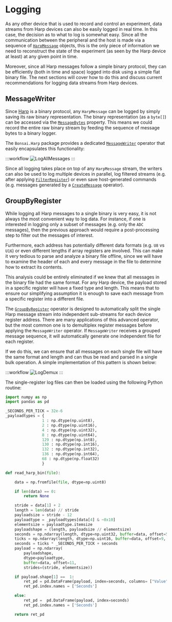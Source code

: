 # Logging

As any other device that is used to record and control an experiment, data streams from Harp devices can also be easily logged in real time. In this case, the decision as to what to log is somewhat easy. Since all the communication between the peripheral and the host is made via a sequence of [`HarpMessage`](xref:Bonsai.Harp.HarpMessage) objects, this is the only piece of information we need to reconstruct the state of the experiment (as seen by the Harp device at least) at any given point in time.

Moreover, since all Harp messages follow a simple binary protocol, they can be efficiently (both in time and space) logged into disk using a simple flat binary file. The next sections will cover how to do this and discuss current recommendations for logging data streams from Harp devices.

## MessageWriter

Since [Harp](https://harp-tech.org/About/How-HARP-works/binary_protocol.html) is a binary protocol, any `HarpMessage` can be logged by simply saving its raw binary representation. The binary representation (as a `byte[]`) can be accessed via the [`MessageBytes`](xref:Bonsai.Harp.HarpMessage.MessageBytes) property. This means we could record the entire raw binary stream by feeding the sequence of message bytes to a binary logger.

The `Bonsai.Harp` package provides a dedicated [`MessageWriter`](xref:Bonsai.Harp.MessageWriter) operator that easily encapsulates this functionality:

:::workflow
![LogAllMessages](~/workflows/log-all-messages.bonsai)
:::

Since all logging takes place on top of any `HarpMessage` stream, the writers can also be used to log multiple devices in parallel, log filtered streams (e.g. after applying [`FilterRegister`](xref:Bonsai.Harp.FilterRegister)) or even save host-generated commands (e.g. messages generated by a [`CreateMessage`](xref:Bonsai.Harp.CreateMessage) operator).

## GroupByRegister

While logging all Harp messages to a single binary is very easy, it is not always the most convenient way to log data. For instance, if one is interested in logging only a subset of messages (e.g. only the `ADC` messages), then the previous approach would require a post-processing step to filter out the messages of interest.

Furthermore, each address has potentially different data formats (e.g. `U8` vs `U16`) or even different lengths if array registers are involved. This can make it very tedious to parse and analyze a binary file offline, since we will have to examine the header of each and every message in the file to determine how to extract its contents.

This analysis could be entirely eliminated if we knew that all messages in the binary file had the same format. For any Harp device, the payload stored in a specific register will have a fixed type and length. This means that to ensure our simplifying assumption it is enough to save each message from a specific register into a different file.

The [`GroupByRegister`](xref:Bonsai.Harp.GroupByRegister) operator is designed to automatically split the single Harp message stream into independent sub-streams for each device register address. There are many applications of this advanced operator, but the most common one is to demultiplex register messages before applying the `MessageWriter` operator. If `MessageWriter` receives a grouped message sequence, it will automatically generate one independent file for each register.

If we do this, we can ensure that all messages on each single file will have the same format and length and can thus be read and parsed in a single bulk operation. A simple implementation of this pattern is shown below:

:::workflow
![LogDemux](~/workflows/log-demux.bonsai)
:::

The single-register log files can then be loaded using the following Python routine:

```python
import numpy as np
import pandas as pd

_SECONDS_PER_TICK = 32e-6
_payloadtypes = {
                1 : np.dtype(np.uint8),
                2 : np.dtype(np.uint16),
                4 : np.dtype(np.uint32),
                8 : np.dtype(np.uint64),
                129 : np.dtype(np.int8),
                130 : np.dtype(np.int16),
                132 : np.dtype(np.int32),
                136 : np.dtype(np.int64),
                68 : np.dtype(np.float32)
                }

def read_harp_bin(file):

    data = np.fromfile(file, dtype=np.uint8)

    if len(data) == 0:
        return None

    stride = data[1] + 2
    length = len(data) // stride
    payloadsize = stride - 12
    payloadtype = _payloadtypes[data[4] & ~0x10]
    elementsize = payloadtype.itemsize
    payloadshape = (length, payloadsize // elementsize)
    seconds = np.ndarray(length, dtype=np.uint32, buffer=data, offset=5, strides=stride)
    ticks = np.ndarray(length, dtype=np.uint16, buffer=data, offset=9, strides=stride)
    seconds = ticks * _SECONDS_PER_TICK + seconds
    payload = np.ndarray(
        payloadshape,
        dtype=payloadtype,
        buffer=data, offset=11,
        strides=(stride, elementsize))

    if payload.shape[1] ==  1:
        ret_pd = pd.DataFrame(payload, index=seconds, columns= ["Value"])
        ret_pd.index.names = ['Seconds']

    else:
        ret_pd =  pd.DataFrame(payload, index=seconds)
        ret_pd.index.names = ['Seconds']

    return ret_pd
```